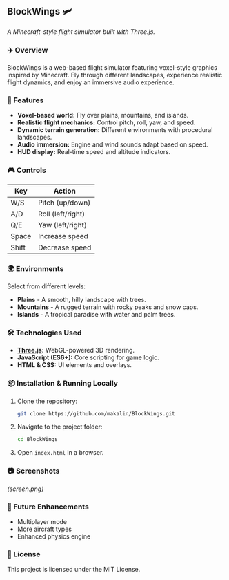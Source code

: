 ## BlockWings 🛩️
*A Minecraft-style flight simulator built with Three.js.*

### ✈️ Overview
BlockWings is a web-based flight simulator featuring voxel-style graphics inspired by Minecraft. Fly through different landscapes, experience realistic flight dynamics, and enjoy an immersive audio experience.

### 🚀 Features
- **Voxel-based world:** Fly over plains, mountains, and islands.
- **Realistic flight mechanics:** Control pitch, roll, yaw, and speed.
- **Dynamic terrain generation:** Different environments with procedural landscapes.
- **Audio immersion:** Engine and wind sounds adapt based on speed.
- **HUD display:** Real-time speed and altitude indicators.

### 🎮 Controls
| Key  | Action       |
|------|-------------|
| W/S  | Pitch (up/down) |
| A/D  | Roll (left/right) |
| Q/E  | Yaw (left/right) |
| Space | Increase speed |
| Shift | Decrease speed |

### 🌍 Environments
Select from different levels:
- **Plains** - A smooth, hilly landscape with trees.
- **Mountains** - A rugged terrain with rocky peaks and snow caps.
- **Islands** - A tropical paradise with water and palm trees.

### 🛠️ Technologies Used
- **[Three.js](https://threejs.org/):** WebGL-powered 3D rendering.
- **JavaScript (ES6+):** Core scripting for game logic.
- **HTML & CSS:** UI elements and overlays.

### 📦 Installation & Running Locally
1. Clone the repository:
   ```bash
   git clone https://github.com/makalin/BlockWings.git
   ```
2. Navigate to the project folder:
   ```bash
   cd BlockWings
   ```
3. Open `index.html` in a browser.

### 📷 Screenshots
*(screen.png)*

### 🚀 Future Enhancements
- Multiplayer mode
- More aircraft types
- Enhanced physics engine

### 📜 License
This project is licensed under the MIT License.
